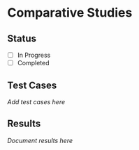 # Comparative Studies

## Status
- [ ] In Progress
- [ ] Completed

## Test Cases
*Add test cases here*

## Results
*Document results here*
